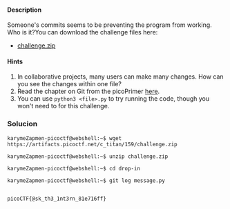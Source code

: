 #### Description

Someone's commits seems to be preventing the program from working. Who is it?You can download the challenge files here:

- [challenge.zip](https://artifacts.picoctf.net/c_titan/159/challenge.zip)
#### Hints 
1. In collaborative projects, many users can make many changes. How can you see the changes within one file?
2. Read the chapter on Git from the picoPrimer [here](https://primer.picoctf.org/#_git_version_control).
3. You can use `python3 <file>.py` to try running the code, though you won't need to for this challenge.



### Solucion
```
karymeZapmen-picoctf@webshell:~$ wget https://artifacts.picoctf.net/c_titan/159/challenge.zip

karymeZapmen-picoctf@webshell:~$ unzip challenge.zip

karymeZapmen-picoctf@webshell:~$ cd drop-in

karymeZapmen-picoctf@webshell:~$ git log message.py


picoCTF{@sk_th3_1nt3rn_81e716ff}
```